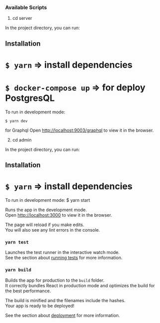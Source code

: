 
### Available Scripts

1. cd server 

In the project directory, you can run:

## Installation
# `$ yarn` => install dependencies
# `$ docker-compose up` => for deploy PostgresQL

To run in development mode:

    $ yarn dev 

for Graphql
Open [http://localhost:9003/graphql](http://localhost:9003/graphql) to view it in the browser.


2. cd admin 

In the project directory, you can run:
## Installation
# `$ yarn` => install dependencies

To run in development mode:
    $ yarn start 

Runs the app in the development mode.<br />
Open [http://localhost:3000](http://localhost:3000) to view it in the browser.

The page will reload if you make edits.<br />
You will also see any lint errors in the console.

### `yarn test`

Launches the test runner in the interactive watch mode.<br />
See the section about [running tests](https://facebook.github.io/create-react-app/docs/running-tests) for more information.

### `yarn build`

Builds the app for production to the `build` folder.<br />
It correctly bundles React in production mode and optimizes the build for the best performance.

The build is minified and the filenames include the hashes.<br />
Your app is ready to be deployed!

See the section about [deployment](https://facebook.github.io/create-react-app/docs/deployment) for more information.

